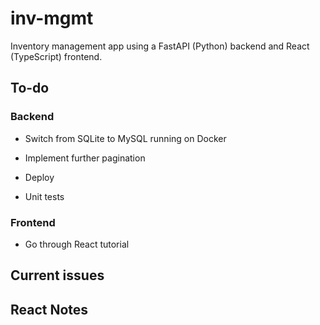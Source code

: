 # inv-mgmt
Inventory management app using a FastAPI (Python) backend and React (TypeScript) frontend. 

## To-do

### Backend

- Switch from SQLite to MySQL running on Docker
- Implement further pagination
- Deploy

- Unit tests

### Frontend

- Go through React tutorial

## Current issues

## React Notes

### 
